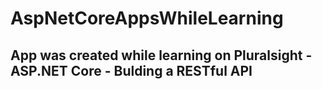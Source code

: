 # AspNetCoreAppsWhileLearning
## App was created while learning on Pluralsight - ASP.NET Core - Bulding a RESTful API